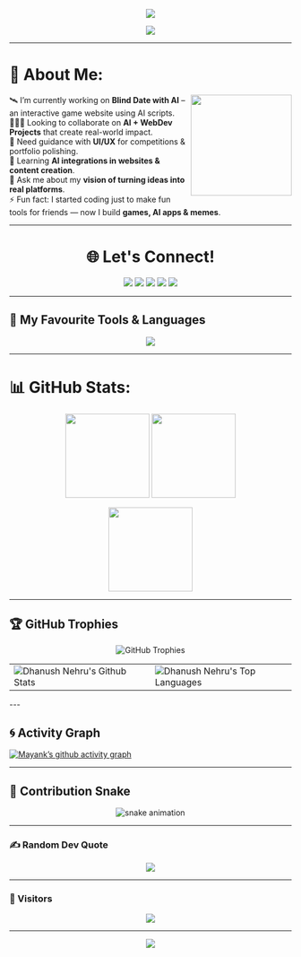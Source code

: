 <p align="center">
  <img src="https://capsule-render.vercel.app/api?type=waving&color=gradient&text=Hey%20There!%20👋&height=120&section=header&animation=fadeIn"/>
</p>

<!-- Typing Animation -->
<p align="center">
  <img src="https://readme-typing-svg.herokuapp.com?font=Fira+Code&size=28&pause=1000&color=36BCF7&center=true&vCenter=true&width=800&lines=Hey%2C+I'm+Mayank+Kumar+Shah!;Web+Developer+%7C+AI+Explorer+%7C+Designer;Turning+Ideas+into+Reality+💡;Always+Learning+%26+Building+🚀" />
</p>

---

# 💫 About Me:
<img align="right" height="180" src="https://media.giphy.com/media/v1.Y2lkPTc5MGI3NjExaG5zanZjaGp2dzFoZTc5cGZqMnJ4N2s4cnVoc2Y4YWNoczE0NHQwNiZlcD12MV9naWZzX3NlYXJjaCZjdD1n/3oEjI1erPMTMBFmNHi/giphy.gif" />

🛰️ I’m currently working on **Blind Date with AI** – an interactive game website using AI scripts.  
🧑‍🤝‍🧑 Looking to collaborate on **AI + WebDev Projects** that create real-world impact.  
🤝 Need guidance with **UI/UX** for competitions & portfolio polishing.  
🌱 Learning **AI integrations in websites & content creation**.  
💬 Ask me about my **vision of turning ideas into real platforms**.  
⚡ Fun fact: I started coding just to make fun tools for friends — now I build **games, AI apps & memes**.  

---

<h1 align="center">🌐 Let's Connect!</h1>

<p align="center">
  <a href="https://mayankshahportfolio.netlify.app/"><img src="https://img.shields.io/badge/Portfolio-%230077B5.svg?&style=for-the-badge&logo=google-chrome&logoColor=white" /></a>
  <a href="www.linkedin.com/in/mayankkshah"><img src="https://img.shields.io/badge/LinkedIn-%230077B5.svg?&style=for-the-badge&logo=linkedin&logoColor=white" /></a>
  <a href="https://x.com/jimayank2105"><img src="https://img.shields.io/badge/Twitter-%231DA1F2.svg?&style=for-the-badge&logo=X&logoColor=white" /></a>
  <a href="https://www.instagram.com/mayankkshah_/"><img src="https://img.shields.io/badge/Instagram-%23E4405F.svg?&style=for-the-badge&logo=instagram&logoColor=white" /></a>
  <a href="https://medium.com/@jimayank2105"><img src="https://img.shields.io/badge/Medium-%23000000.svg?&style=for-the-badge&logo=medium&logoColor=white" /></a>
</p>

---

## 🔧 My Favourite Tools & Languages
<p align="center">
  <img src="https://skillicons.dev/icons?i=html,css,js,react,nodejs,python,c,cpp,java,mysql,git,github,figma,linux,vscode&theme=dark" />
</p>

---

# 📊 GitHub Stats:
<p align="center">
  <img src="https://github-readme-stats.vercel.app/api?username=Mayank-cyber-cell&theme=tokyonight&hide_border=false&include_all_commits=true&count_private=true" height="150"/>
  <img src="https://nirzak-streak-stats.vercel.app/?user=Mayank-cyber-cell&theme=tokyonight&hide_border=false" height="150"/>
</p>

<p align="center">
  <img src="https://github-readme-stats.vercel.app/api/top-langs/?username=Mayank-cyber-cell&theme=tokyonight&hide_border=false&layout=compact" height="150"/>
</p>

---

## 🏆 GitHub Trophies
</div>

<p align="center">
  <img src="https://github-profile-trophy.vercel.app/?username=DhanushNehru&theme=matrix&title=MultiLanguage,Stars,Followers,Commits,Issues,PullRequest,Experience,Repositories" alt="GitHub Trophies" />
</p>

<div>
  <table align="center">
    <tr>
      <td width="50%">
        <img src="https://github-readme-stats.vercel.app/api?username=DhanushNehru&show_icons=true&theme=github_dark&icon_color=58a6ff&title_color=58a6ff&text_color=8b949e&bg_color=0d1117" alt="Dhanush Nehru's Github Stats" />
      </td>
      <td width="50%">
        <img src="https://github-readme-stats.vercel.app/api/top-langs/?username=DhanushNehru&theme=github_dark&title_color=58a6ff&text_color=8b949e&bg_color=0d1117&layout=compact" alt="Dhanush Nehru's Top Languages" />
      </td>
    </tr>
  </table>
</div>
---

## 🌀 Activity Graph
[![Mayank’s github activity graph](https://github-readme-activity-graph.vercel.app/graph?username=Mayank-cyber-cell&theme=tokyo-night)](https://github.com/ashutosh00710/github-readme-activity-graph)

---

## 🐍 Contribution Snake
<p align="center">
  <img src="https://github.com/Mayank-cyber-cell/Mayank-cyber-cell/blob/output/github-contribution-grid-snake.svg" alt="snake animation"/>
</p>

---

### ✍️ Random Dev Quote
<p align="center">
  <img src="https://quotes-github-readme.vercel.app/api?type=horizontal&theme=tokyonight" />
</p>

---

### 👀 Visitors
<p align="center">
  <img src="https://komarev.com/ghpvc/?username=Mayank-cyber-cell&label=Visitors&color=blue&style=flat-square" />
</p>

---

<p align="center">
  <img src="https://capsule-render.vercel.app/api?type=waving&color=gradient&height=120&section=footer&animation=twinkling"/>
</p>
